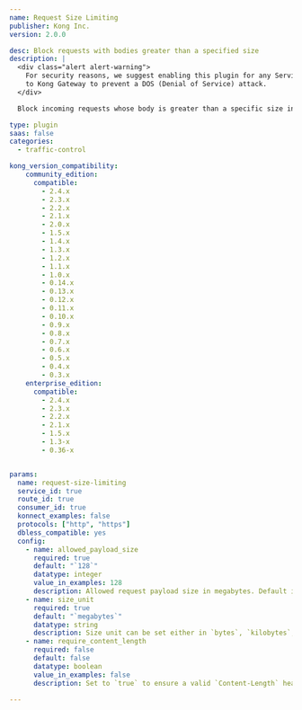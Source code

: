 ```yaml
---
name: Request Size Limiting
publisher: Kong Inc.
version: 2.0.0

desc: Block requests with bodies greater than a specified size
description: |
  <div class="alert alert-warning">
    For security reasons, we suggest enabling this plugin for any Service you add
    to Kong Gateway to prevent a DOS (Denial of Service) attack.
  </div>

  Block incoming requests whose body is greater than a specific size in megabytes.

type: plugin
saas: false
categories:
  - traffic-control

kong_version_compatibility:
    community_edition:
      compatible:
        - 2.4.x
        - 2.3.x
        - 2.2.x
        - 2.1.x
        - 2.0.x
        - 1.5.x
        - 1.4.x
        - 1.3.x
        - 1.2.x
        - 1.1.x
        - 1.0.x
        - 0.14.x
        - 0.13.x
        - 0.12.x
        - 0.11.x
        - 0.10.x
        - 0.9.x
        - 0.8.x
        - 0.7.x
        - 0.6.x
        - 0.5.x
        - 0.4.x
        - 0.3.x
    enterprise_edition:
      compatible:
        - 2.4.x
        - 2.3.x
        - 2.2.x
        - 2.1.x
        - 1.5.x
        - 1.3-x
        - 0.36-x


params:
  name: request-size-limiting
  service_id: true
  route_id: true
  consumer_id: true
  konnect_examples: false
  protocols: ["http", "https"]
  dbless_compatible: yes
  config:
    - name: allowed_payload_size
      required: true
      default: "`128`"
      datatype: integer
      value_in_examples: 128
      description: Allowed request payload size in megabytes. Default is `128` megabytes (128000000 bytes).
    - name: size_unit
      required: true
      default: "`megabytes`"
      datatype: string
      description: Size unit can be set either in `bytes`, `kilobytes`, or `megabytes` (default). This configuration is not available in versions prior to Kong Enterprise 1.3 and Kong Gateway (OSS) 2.0.
    - name: require_content_length
      required: false
      default: false
      datatype: boolean
      value_in_examples: false
      description: Set to `true` to ensure a valid `Content-Length` header exists before reading the request body.

---
```

